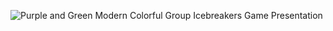 ![Purple and Green Modern Colorful Group Icebreakers Game Presentation](https://github.com/brininha/memory-game/assets/105254225/b1572af2-791f-4b00-b37f-ff86dce9bd35)
